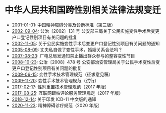 # 中华人民共和国跨性别相关法律法规变迁

- [2001-01-01][]: 中国精神障碍分类及诊断标准（第三版）
- [2002-09-04][]: 公治〔2002〕131 号 公安部三局关于公民实施变性手术后变更户口登记性别项目有关问题的批复
- [2002-11-05][]: 关于公民实施变性手术后变更户口登记性别项目有关问题的通知
- [2005-08-09][]: 丈夫私自做了变性手术，婚姻关系合法吗？
- [2007-08-23][]: 广电总局发通知禁止播出群众参与的整容变性节目
- [2008-10-23][]: 公治〔2008〕478 号 公安部治安管理局关于公民手术变性后变更户口登记性别项目有关问题的批复
- [2009-06-15][]: 变性手术技术管理规范（征求意见稿）
- [2009-11-20][]: 变性手术技术管理规范（试行）
- [2017-02-17][]: 性别重置技术管理规范（2017 年版）
- [2017-08-25][]: 互联网跟帖评论服务管理规定（2017 年版）
- [2018-12-14][]: 关于印发 ICD-11 中文版的通知
- [2020-11-23][]: 精神障碍诊疗规范（2020 年版）

[2001-01-01]: https://github.com/mtf-wiki/legal-spec/commit/2001-01-01
[2002-09-04]: https://github.com/mtf-wiki/legal-spec/commit/2002-09-04
[2002-11-05]: https://github.com/mtf-wiki/legal-spec/commit/2002-11-05
[2005-08-09]: https://github.com/mtf-wiki/legal-spec/commit/2005-08-09
[2007-08-23]: https://github.com/mtf-wiki/legal-spec/commit/2007-08-23
[2008-10-23]: https://github.com/mtf-wiki/legal-spec/commit/2008-10-23
[2009-06-15]: https://github.com/mtf-wiki/legal-spec/commit/2009-06-15
[2009-11-20]: https://github.com/mtf-wiki/legal-spec/commit/2009-11-20
[2017-02-17]: https://github.com/mtf-wiki/legal-spec/commit/2017-02-17
[2017-08-25]: https://github.com/mtf-wiki/legal-spec/commit/2017-08-25
[2018-12-14]: https://github.com/mtf-wiki/legal-spec/commit/2018-12-14
[2020-11-23]: https://github.com/mtf-wiki/legal-spec/commit/2020-11-23
